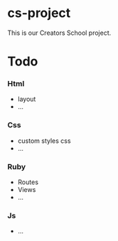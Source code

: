 # cs-project

This is our Creators School project.

# Todo

### Html
* layout
* ... 

### Css
* custom styles css
* ...

### Ruby
* Routes
* Views
* ...

### Js
* ...



